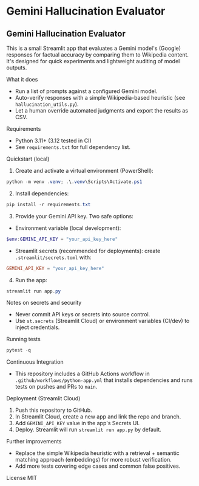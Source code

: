 # Gemini Hallucination Evaluator
## Gemini Hallucination Evaluator

This is a small Streamlit app that evaluates a Gemini model's (Google) responses for factual accuracy by comparing them to Wikipedia content. It's designed for quick experiments and lightweight auditing of model outputs.

What it does
- Run a list of prompts against a configured Gemini model.
- Auto-verify responses with a simple Wikipedia-based heuristic (see `hallucination_utils.py`).
- Let a human override automated judgments and export the results as CSV.

Requirements
- Python 3.11+ (3.12 tested in CI)
- See `requirements.txt` for full dependency list.

Quickstart (local)
1. Create and activate a virtual environment (PowerShell):

```powershell
python -m venv .venv; .\.venv\Scripts\Activate.ps1
```

2. Install dependencies:

```powershell
pip install -r requirements.txt
```

3. Provide your Gemini API key. Two safe options:

- Environment variable (local development):

```powershell
$env:GEMINI_API_KEY = "your_api_key_here"
```

- Streamlit secrets (recommended for deployments): create `.streamlit/secrets.toml` with:

```toml
GEMINI_API_KEY = "your_api_key_here"
```

4. Run the app:

```powershell
streamlit run app.py
```

Notes on secrets and security
- Never commit API keys or secrets into source control.
- Use `st.secrets` (Streamlit Cloud) or environment variables (CI/dev) to inject credentials.

Running tests

```powershell
pytest -q
```

Continuous Integration
- This repository includes a GitHub Actions workflow in `.github/workflows/python-app.yml` that installs dependencies and runs tests on pushes and PRs to `main`.

Deployment (Streamlit Cloud)
1. Push this repository to GitHub.
2. In Streamlit Cloud, create a new app and link the repo and branch.
3. Add `GEMINI_API_KEY` value in the app's Secrets UI.
4. Deploy. Streamlit will run `streamlit run app.py` by default.

Further improvements
- Replace the simple Wikipedia heuristic with a retrieval + semantic matching approach (embeddings) for more robust verification.
- Add more tests covering edge cases and common false positives.

License
MIT
